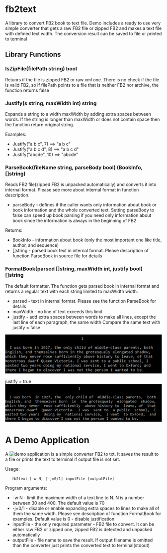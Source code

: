 # fb2text
A library to convert FB2 book to text file. Demo includes a ready to use very simple converter that gets a raw FB2 file or zipped FB2 and makes a text file with defined text width. The conversion result can be saved to file or printed to terminal

## Library Functions
### IsZipFile(filePath string) bool
Retunrs if the file is zipped FB2 or raw xml one.
There is no check if the file is valid FB2, so if filePath points to a file that is neither FB2 nor archive, the function returns false

### Justify(s string, maxWidth int) string
Expands a string to a width maxWidth by adding extra spaces between words.
If the string is longer than maxWidth or does not contain space then the
function return original string.

Examples:
*  Justify("a b c", 7)  ==> "a  b  c"
*  Justify("a b c d", 8) ==> "a b  c d"
*  Justify("abcde", 10) ==> "abcde"

### ParseBook(fileName string, parseBody bool) (BookInfo, []string)
Reads FB2 file(zipped FB2 is unpacked automatically) and converts it into internal format. Please see more about internal format in function description.

* parseBody - defines if the caller wants only information about book or book information and the whole converted text. Setting parseBody to false can speed up book parsing if you need only information about book since the information is always in the beginning of FB2

Returns:
* BookInfo - information about book (only the most important one like title, author, and sequence)
* []string - parsed book text in internal format. Please description of function ParseBook in source file for details

### FormatBook(parsed []string, maxWidth int, justify bool) []string
The default formatter. The function gets parsed book in internal format and returns a regular text with each string limited to maxWidth width.

* parsed - text in internal format. Please see the function ParseBook for details
* maxWidth - no line of text exceeds this limit
* justify - add extra spaces between words to make all lines, except the last line of each paragraph, the same width
Compare the same text with
justify = false
<img src="./images/not_justified.png" alt="Formatted text without justification">

justify = true
<img src="./images/justified.png" alt="Justified formatted text">

# A Demo Application
A ![demo application](./demo/fb2txt.go) is a simple converter FB2 to txt. It saves the result to a file or prints the text to terminal if output file is not set.

Usage:
```
   fb2text [-w N] [-j=0/1] inputFile [outputFile]
```

Program arguments:
* -w N - limit the maximum width of a text line to N. N is a number between 30 and 400. The default value is 70
* -j=0/1 - disable or enable expanding extra spaces to lines to make all of them the same width. Please see description of function FormatBook for examples. Default value is 0 - disable justification
* inputFile - the only required parameter - FB2 file to convert. It can be either raw FB2 or zipped one, zipped FB2 is detected and unpacked automatically
* outputFile - file name to save the result. If output filename is omitted than the converter just prints the converted text to terminal(stdout)
